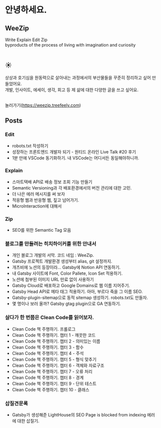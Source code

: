 # 안녕하세요.<br/>

## WeeZip

Write Explain Edit Zip<br/> byproducts of the process of living with imagination and curiosity <br/><br/>

## ☀️

상상과 호기심을 원동력으로 살아내는 과정에서의 부산물들을 꾸준히 정리하고 싶어 만들었어요.<br/> 개발, 인사이트, 에세이,
생각, 회고 등 제 삶에 대한 다양한 글을 쓰고 싶어요. <br/><br/>

놀러가기(https://weezip.treefeely.com)

## Posts

### Edit

- robots.txt 작성하기
- 성장하는 프론트엔드 개발자 되기 - 원티드 온라인 Live Talk #20 후기
- 1분 만에 VSCode 동기화하기. 내 VSCode는 어디서든 동일해야하니까.

### Explain

- 스마트택배 API로 배송 정보 조회 기능 만들기
- Semantic Versioning과 각 배포환경에서의 버전 관리에 대한 고민.
- 더 나은 에러 메시지를 써 보자
- 적응형 웹과 반응형 웹, 짚고 넘어가기.
- MicroInteraction에 대해서

### Zip

- SEO를 위한 Semantic Tag 모음

### 블로그를 만들려는 히치하이커를 위한 안내서

- 개인 블로그 개발의 서막. 코드 네임 : WeeZip.
- Gatsby 프로젝트 개발환경 생성부터 alias, git 설정까지.
- 개츠비에 노션의 등장이라… Gatsby에 Notion API 연동하기.
- 내 Gatsby 사이트에 Font, Color Pallete, Icon Set 적용하기.
- 노션에 첨부된 이미지 URL 만료 없이 사용하기
- Gatsby Cloud로 배포하고 Google Domains로 웹 이름 지어주기.
- Gatsby Head API로 메타 태그 적용하기. 아아, 부르다 죽을 그 이름 SEO.
- Gatsby-plugin-sitemap으로 동적 sitemap 생성하기. robots.txt도 만들자.
- 몇 명이나 보러 올까? Gatsby gtag plugin으로 GA 연동하기.

### 살다가 한 번쯤은 Clean Code를 읽어보자.

- Clean Code 책 주행하기. 프롤로그
- Clean Code 책 주행하기. 챕터 1 - 깨끗한 코드
- Clean Code 책 주행하기. 챕터 2 - 의미있는 이름
- Clean Code 책 주행하기. 챕터 3 - 함수
- Clean Code 책 주행하기. 챕터 4 - 주석
- Clean Code 책 주행하기. 챕터 5 - 형식 맞추기
- Clean Code 책 주행하기. 챕터 6 - 객체와 자료구조
- Clean Code 책 주행하기. 챕터 7 - 오류 처리
- Clean Code 책 주행하기. 챕터 8 - 경계
- Clean Code 책 주행하기. 챕터 9 - 단위 테스트
- Clean Code 책 주행하기. 챕터 10 - 클래스

### 삽질견문록

- Gatsby가 생성해준 LightHouse의 SEO Page is blocked from indexing 에러에 대한 삽질기.

